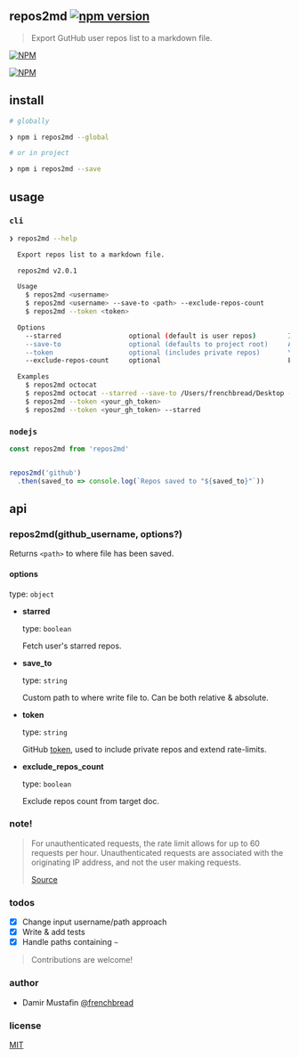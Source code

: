 repos2md [![npm version](https://badge.fury.io/js/repos2md.svg)](https://badge.fury.io/js/repos2md)
--

> Export GutHub user repos list to a markdown file.

[![NPM](https://nodei.co/npm/repos2md.png?downloads=true&downloadRank=true&stars=true)](https://nodei.co/npm/repos2md/)

[![NPM](https://nodei.co/npm-dl/repos2md.png)](https://nodei.co/npm/repos2md/)

## install

```bash
# globally

❯ npm i repos2md --global

# or in project

❯ npm i repos2md --save
```

## usage

### `cli`

```bash
❯ repos2md --help

  Export repos list to a markdown file.

  repos2md v2.0.1

  Usage
    $ repos2md <username>
    $ repos2md <username> --save-to <path> --exclude-repos-count
    $ repos2md --token <token>

  Options
    --starred                 optional (default is user repos)        If provided, user's starred repos will be fetched
    --save-to                 optional (defaults to project root)     Absolute path to the target file (.md document) to write to
    --token                   optional (includes private repos)       Your GitHub token (Will return only authenticated user's public & private repos)
    --exclude-repos-count     optional                                Exclude repos count from heading in target file

  Examples
    $ repos2md octocat
    $ repos2md octocat --starred --save-to /Users/frenchbread/Desktop --exclude-repos-count
    $ repos2md --token <your_gh_token>
    $ repos2md --token <your_gh_token> --starred
```

### `nodejs`

```js
const repos2md from 'repos2md'


repos2md('github')
  .then(saved_to => console.log(`Repos saved to "${saved_to}"`))
```

## api

### repos2md(github_username, options?)

Returns `<path>` to where file has been saved.

#### options

type: `object`

- **starred**

  type: `boolean`

  Fetch user's starred repos.

- **save_to**

  type: `string`

  Custom path to where write file to. Can be both relative & absolute.

- **token**

  type: `string`

  GitHub [token](https://github.com/settings/tokens), used to include private repos and extend rate-limits.

- **exclude_repos_count**

  type: `boolean`

  Exclude repos count from target doc.

### **note!**

> For unauthenticated requests, the rate limit allows for up to 60 requests per hour. Unauthenticated requests are associated with the originating IP address, and not the user making requests.
>
> [Source](https://docs.github.com/en/rest/overview/resources-in-the-rest-api#rate-limiting)


### todos
- [x] Change input username/path approach
- [x] Write & add tests
- [x] Handle paths containing `~`

> Contributions are welcome!

### author

- Damir Mustafin [@frenchbread](https://github.com/frenchbread)

### license

[MIT](https://github.com/frenchbread/repos2md/blob/master/LICENSE)
